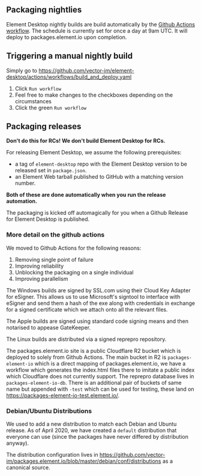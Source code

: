 ## Packaging nightlies

Element Desktop nightly builds are build automatically by the [Github Actions workflow](https://github.com/vector-im/element-desktop/blob/develop/.github/workflows/build_and_deploy.yaml).
The schedule is currently set for once a day at 9am UTC. It will deploy to packages.element.io upon completion.

## Triggering a manual nightly build

Simply go to https://github.com/vector-im/element-desktop/actions/workflows/build_and_deploy.yaml

1. Click `Run workflow`
1. Feel free to make changes to the checkboxes depending on the circumstances
1. Click the green `Run workflow`

## Packaging releases

**Don't do this for RCs! We don't build Element Desktop for RCs.**

For releasing Element Desktop, we assume the following prerequisites:

- a tag of `element-desktop` repo with the Element Desktop version to be released set in `package.json`.
- an Element Web tarball published to GitHub with a matching version number.

**Both of these are done automatically when you run the release automation.**

The packaging is kicked off automagically for you when a Github Release for Element Desktop is published.

### More detail on the github actions

We moved to Github Actions for the following reasons:

1. Removing single point of failure
2. Improving reliability
3. Unblocking the packaging on a single individual
4. Improving parallelism

The Windows builds are signed by SSL.com using their Cloud Key Adapter for eSigner.
This allows us to use Microsoft's signtool to interface with eSigner and send them a hash of the exe along with
credentials in exchange for a signed certificate which we attach onto all the relevant files.

The Apple builds are signed using standard code signing means and then notarised to appease GateKeeper.

The Linux builds are distributed via a signed reprepro repository.

The packages.element.io site is a public Cloudflare R2 bucket which is deployed to solely from Github Actions.
The main bucket in R2 is `packages-element-io` which is a direct mapping of packages.element.io,
we have a workflow which generates the index.html files there to imitate a public index which Cloudflare does not currently support.
The reprepro database lives in `packages-element-io-db`.
There is an additional pair of buckets of same name but appended with `-test` which can be used for testing,
these land on https://packages-element-io-test.element.io/.

### Debian/Ubuntu Distributions

We used to add a new distribution to match each Debian and Ubuntu release. As of April 2020, we have created a `default` distribution that everyone can use (since the packages have never differed by distribution anyway).

The distribution configuration lives in https://github.com/vector-im/packages.element.io/blob/master/debian/conf/distributions as a canonical source.
